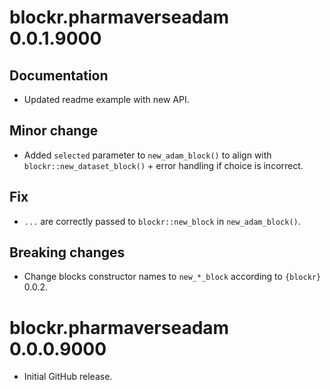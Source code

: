 # blockr.pharmaverseadam 0.0.1.9000

## Documentation
- Updated readme example with new API.

## Minor change
- Added `selected` parameter to `new_adam_block()` to align with `blockr::new_dataset_block()` + error handling if choice is incorrect.

## Fix
- `...` are correctly passed to `blockr::new_block` in `new_adam_block()`.

## Breaking changes
- Change blocks constructor names to `new_*_block` according to `{blockr}` 0.0.2.

# blockr.pharmaverseadam 0.0.0.9000

* Initial GitHub release.

